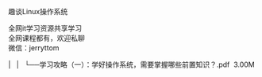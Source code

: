 趣谈Linux操作系统

全网it学习资源共享学习<br>全网课程都有，欢迎私聊<br>微信：jerryttom<br>

| &nbsp;&nbsp;| &nbsp;&nbsp;└──学习攻略（一）：学好操作系统，需要掌握哪些前置知识？.pdf &nbsp;3.00M
